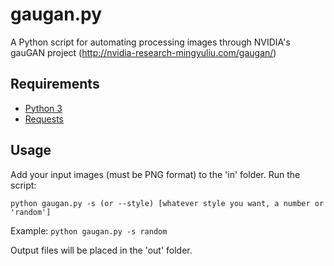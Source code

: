 # gaugan.py
A Python script for automating processing images through NVIDIA's gauGAN project (http://nvidia-research-mingyuliu.com/gaugan/)
## Requirements
- [Python 3](https://www.python.org/downloads/ "Python official download page")
- [Requests](https://pypi.org/project/requests/ "Requests @ pypi.org")
## Usage
Add your input images (must be PNG format) to the 'in' folder. Run the script:

```python gaugan.py -s (or --style) [whatever style you want, a number or 'random']```

Example: ```python gaugan.py -s random```

Output files will be placed in the 'out' folder.
